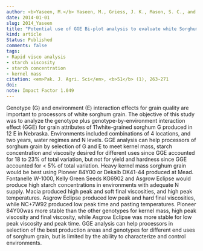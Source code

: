 ```yaml
---
author: <b>Yaseen, M.</b> Yaseen, M., Griess, J. K., Mason, S. C., and Jackson, D. S.
date: 2014-01-01
slug: 2014_Yaseen
title: "Potential use of GGE Bi-plot analysis to evaluate white Sorghum grain attributes for end uses"
kind: article
Status: Published
comments: false
tags:
- Rapid visco analysis
- starch viscosity
- starch concentration
- kernel mass
citation: <em>Pak. J. Agri. Sci</em>, <b>51</b> (1), 263-271
doi: 
note: Impact Factor 1.049
---
```


Genotype (G) and environment (E) interaction effects for grain quality are important to processors of white sorghum grain. The objective of this study was to analyze the genotype plus genotype-by-environment interaction effect (GGE) for grain attributes of 11white-grained sorghum G produced in 12 E in Nebraska. Environments included combinations of 4 locations, and two years, water regimes and N levels. GGE analysis can help processors of sorghum grain by selection of G and E to meet kernel mass, starch concentration and viscosity desired for different uses since GGE accounted for 18 to 23% of total variation, but not for yield and hardness since GGE accounted for < 5% of total variation. Heavy kernel mass sorghum grain would be best using Pioneer 84Y00 or Dekalb DK41-44 produced at Mead. Fontanelle W-1000, Kelly Green Seeds KG6902 and Asgrow Eclipse would produce high starch concentrations in environments with adequate N supply. Macia produced high peak and soft final viscosities, and high peak temperatures. Asgrow Eclipse produced low peak and hard final viscosities, while NC+7W92 produced low peak time and pasting temperatures. Pioneer 84Y00was more stable than the other genotypes for kernel mass, high peak viscosity and final viscosity, while Asgrow Eclipse was more stable for low peak viscosity and peak time. GGE analysis can help processors in selection of the best production areas and genotypes for different end uses of sorghum grain, but is limited by the ability to characterize and control environments.